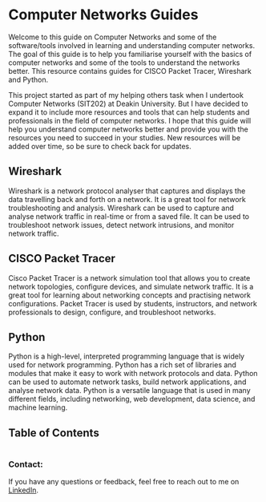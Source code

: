 # **Computer Networks Guides**


Welcome to this guide on Computer Networks and some of the software/tools involved in learning and understanding computer networks. The goal of this guide is to help you familiarise yourself with the basics of computer networks and some of the tools to understand the networks better. This resource contains guides for CISCO Packet Tracer, Wireshark and Python.

This project started as part of my helping others task when I undertook Computer Networks (SIT202) at Deakin University. But I have decided to expand it to include more resources and tools that can help students and professionals in the field of computer networks. I hope that this guide will help you understand computer networks better and provide you with the resources you need to succeed in your studies. New resources will be added over time, so be sure to check back for updates.

## **Wireshark**

Wireshark is a network protocol analyser that captures and displays the data travelling back and forth on a network. It is a great tool for network troubleshooting and analysis. Wireshark can be used to capture and analyse network traffic in real-time or from a saved file. It can be used to troubleshoot network issues, detect network intrusions, and monitor network traffic. 

## **CISCO Packet Tracer**

Cisco Packet Tracer is a network simulation tool that allows you to create network topologies, configure devices, and simulate network traffic. It is a great tool for learning about networking concepts and practising network configurations. Packet Tracer is used by students, instructors, and network professionals to design, configure, and troubleshoot networks.

## **Python**

Python is a high-level, interpreted programming language that is widely used for network programming. Python has a rich set of libraries and modules that make it easy to work with network protocols and data. Python can be used to automate network tasks, build network applications, and analyse network data. Python is a versatile language that is used in many different fields, including networking, web development, data science, and machine learning.

## Table of Contents

```{tableofcontents}
```

### Contact:

If you have any questions or feedback, feel free to reach out to me on [LinkedIn](https://www.linkedin.com/in/brianna-laird/).
